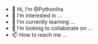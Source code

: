 - 👋 Hi, I’m @Pythoniha
- 👀 I’m interested in ...
- 🌱 I’m currently learning ...
- 💞️ I’m looking to collaborate on ...
- 📫 How to reach me ...

<!---
Pythoniha/Pythoniha is a ✨ special ✨ repository because its `README.md` (this file) appears on your GitHub profile.
You can click the Preview link to take a look at your changes.
--->
